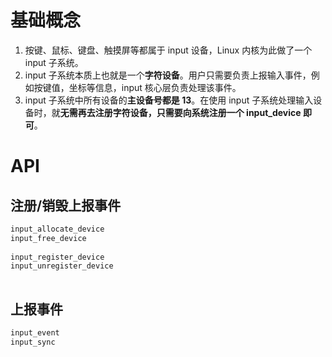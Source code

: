# 基础概念

1. 按键、鼠标、键盘、触摸屏等都属于 input 设备，Linux 内核为此做了一个 input 子系统。
2. input 子系统本质上也就是一个**字符设备**。用户只需要负责上报输入事件，例如按键值，坐标等信息，input 核心层负责处理该事件。
3. input 子系统中所有设备的**主设备号都是 13**。在使用 input 子系统处理输入设备时，就**无需再去注册字符设备，只需要向系统注册一个 input_device 即可**。





# API 

## 注册/销毁上报事件

```c
input_allocate_device
input_free_device
    
input_register_device
input_unregister_device
    
```

## 上报事件

```c
input_event
input_sync
```

